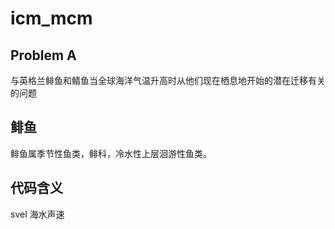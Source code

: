 # icm_mcm
## Problem A
与英格兰鲱鱼和鲭鱼当全球海洋气温升高时从他们现在栖息地开始的潜在迁移有关的问题
## 鲱鱼
鲱鱼属季节性鱼类，鲱科，冷水性上层洄游性鱼类。
## 代码含义
svel 海水声速



